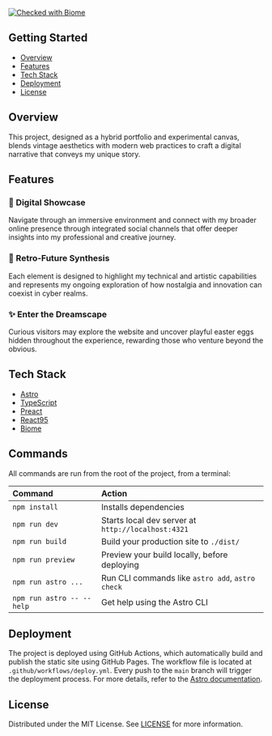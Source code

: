 [![Checked with Biome](https://img.shields.io/badge/Checked_with-Biome-60a5fa?style=flat&logo=biome)](https://biomejs.dev)

## Getting Started

- [Overview](#overview)
- [Features](#features)
- [Tech Stack](#tech-stack)
- [Deployment](#deployment)
- [License](#license)

## Overview

This project, designed as a hybrid portfolio and experimental canvas, blends vintage aesthetics with modern web practices to craft a digital narrative that conveys my unique story.

## Features

### 🌴 Digital Showcase

Navigate through an immersive environment and connect with my broader online presence through integrated social channels that offer deeper insights into my professional and creative journey.

### 📼 Retro-Future Synthesis

Each element is designed to highlight my technical and artistic capabilities and represents my ongoing exploration of how nostalgia and innovation can coexist in cyber realms.

### ✨ Enter the Dreamscape

Curious visitors may explore the website and uncover playful easter eggs hidden throughout the experience, rewarding those who venture beyond the obvious.

## Tech Stack

- [Astro](https://astro.build)
- [TypeScript](https://www.typescriptlang.org)
- [Preact](https://preactjs.com/)
- [React95](https://github.com/React95/React95)
- [Biome](http://biomejs.dev)

## Commands

All commands are run from the root of the project, from a terminal:

| Command                   | Action                                           |
| :------------------------ | :----------------------------------------------- |
| `npm install`             | Installs dependencies                            |
| `npm run dev`             | Starts local dev server at `http://localhost:4321`      |
| `npm run build`           | Build your production site to `./dist/`          |
| `npm run preview`         | Preview your build locally, before deploying     |
| `npm run astro ...`       | Run CLI commands like `astro add`, `astro check` |
| `npm run astro -- --help` | Get help using the Astro CLI                     |

## Deployment

The project is deployed using GitHub Actions, which automatically build and publish the static site using GitHub Pages. The workflow file is located at `.github/workflows/deploy.yml`.
Every push to the `main` branch will trigger the deployment process.
For more details, refer to the [Astro documentation](https://docs.astro.build/en/guides/deploy/github/).

## License

Distributed under the MIT License. See [LICENSE](./LICENSE) for more information.

